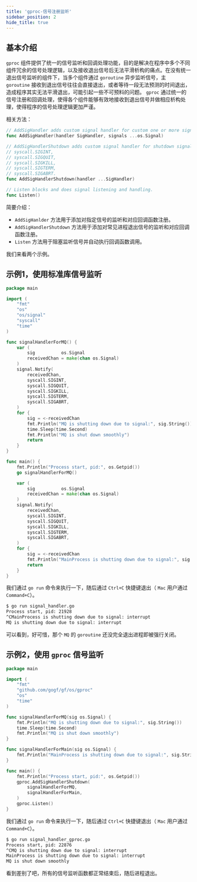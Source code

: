 ```yaml
---
title: 'gproc-信号注册监听'
sidebar_position: 2
hide_title: true
---
```


## 基本介绍

`gproc` 组件提供了统一的信号监听和回调处理功能，目的是解决在程序中多个不同组件冗余的信号处理逻辑，以及接收退出信号后无法平滑析构的痛点。在没有统一退出信号监听的组件下，当多个组件通过 `goroutine` 异步监听信号，主 `goroutine` 接收到退出信号往往会直接退出，或者等待一段无法预测的时间退出，造成程序其实无法平滑退出，可能引起一些不可预料的问题。 `gproc` 通过统一的信号注册和回调处理，使得各个组件能够有效地接收到退出信号并做相应析构处理，使得程序的信号处理逻辑更加严谨。

相关方法：

```go
// AddSigHandler adds custom signal handler for custom one or more signals.
func AddSigHandler(handler SigHandler, signals ...os.Signal)

// AddSigHandlerShutdown adds custom signal handler for shutdown signals:
// syscall.SIGINT,
// syscall.SIGQUIT,
// syscall.SIGKILL,
// syscall.SIGTERM,
// syscall.SIGABRT.
func AddSigHandlerShutdown(handler ...SigHandler)

// Listen blocks and does signal listening and handling.
func Listen()
```

简要介绍：

- `AddSigHanlder` 方法用于添加对指定信号的监听和对应回调函数注册。
- `AddSigHandlerShutdown` 方法用于添加对常见进程退出信号的监听和对应回调函数注册。
- `Listen` 方法用于阻塞监听信号并自动执行回调函数调用。

我们来看两个示例。

## 示例1，使用标准库信号监听

```go
package main

import (
    "fmt"
    "os"
    "os/signal"
    "syscall"
    "time"
)

func signalHandlerForMQ() {
    var (
        sig          os.Signal
        receivedChan = make(chan os.Signal)
    )
    signal.Notify(
        receivedChan,
        syscall.SIGINT,
        syscall.SIGQUIT,
        syscall.SIGKILL,
        syscall.SIGTERM,
        syscall.SIGABRT,
    )
    for {
        sig = <-receivedChan
        fmt.Println("MQ is shutting down due to signal:", sig.String())
        time.Sleep(time.Second)
        fmt.Println("MQ is shut down smoothly")
        return
    }
}

func main() {
    fmt.Println("Process start, pid:", os.Getpid())
    go signalHandlerForMQ()

    var (
        sig          os.Signal
        receivedChan = make(chan os.Signal)
    )
    signal.Notify(
        receivedChan,
        syscall.SIGINT,
        syscall.SIGQUIT,
        syscall.SIGKILL,
        syscall.SIGTERM,
        syscall.SIGABRT,
    )
    for {
        sig = <-receivedChan
        fmt.Println("MainProcess is shutting down due to signal:", sig.String())
        return
    }
}
```

我们通过 `go run` 命令来执行一下，随后通过 `Ctrl+C` 快捷键退出（ `Mac` 用户通过 `Command+C`）。

```bash
$ go run signal_handler.go
Process start, pid: 21928
^CMainProcess is shutting down due to signal: interrupt
MQ is shutting down due to signal: interrupt
```

可以看到，好可惜，那个 `MQ` 的 `goroutine` 还没完全退出进程即被强行关闭。

## 示例2，使用 `gproc` 信号监听

```go
package main

import (
    "fmt"
    "github.com/gogf/gf/os/gproc"
    "os"
    "time"
)

func signalHandlerForMQ(sig os.Signal) {
    fmt.Println("MQ is shutting down due to signal:", sig.String())
    time.Sleep(time.Second)
    fmt.Println("MQ is shut down smoothly")
}

func signalHandlerForMain(sig os.Signal) {
    fmt.Println("MainProcess is shutting down due to signal:", sig.String())
}

func main() {
    fmt.Println("Process start, pid:", os.Getpid())
    gproc.AddSigHandlerShutdown(
        signalHandlerForMQ,
        signalHandlerForMain,
    )
    gproc.Listen()
}
```

我们通过 `go run` 命令来执行一下，随后通过 `Ctrl+C` 快捷键退出（ `Mac` 用户通过 `Command+C`）。

```bash
$ go run signal_handler_gproc.go
Process start, pid: 22876
^CMQ is shutting down due to signal: interrupt
MainProcess is shutting down due to signal: interrupt
MQ is shut down smoothly
```

看到差别了吧，所有的信号监听函数都正常结束后，随后进程退出。